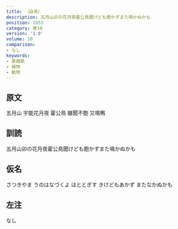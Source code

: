 ```yaml
---
title: （詠鳥）
description: 五月山卯の花月夜霍公鳥聞けども飽かずまた鳴かぬかも
position: 1953
category: 巻10
version: '1.0'
volume: 10
comparison:
- なし
keywords:
- 夏雑歌
- 植物
- 動物
---
```


## 原文

五月山 宇能花月夜 霍公鳥 雖聞不飽 又鳴鴨

## 訓読

五月山卯の花月夜霍公鳥聞けども飽かずまた鳴かぬかも

## 仮名

さつきやま うのはなづくよ ほととぎす きけどもあかず またなかぬかも

## 左注

なし
